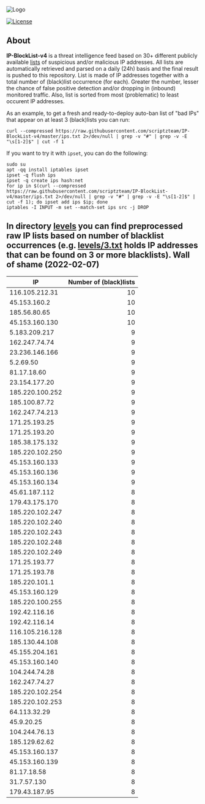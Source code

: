 ![Logo](https://i.imgur.com/PyKLAe7.png)

[![License](https://img.shields.io/badge/license-The_Unlicense-red.svg)](https://unlicense.org/)

About
----

**IP-BlockList-v4** is a threat intelligence feed based on 30+ different publicly available [lists](https://github.com/stamparm/maltrail) of suspicious and/or malicious IP addresses. All lists are automatically retrieved and parsed on a daily (24h) basis and the final result is pushed to this repository. List is made of IP addresses together with a total number of (black)list occurrence (for each). Greater the number, lesser the chance of false positive detection and/or dropping in (inbound) monitored traffic. Also, list is sorted from most (problematic) to least occurent IP addresses.

As an example, to get a fresh and ready-to-deploy auto-ban list of "bad IPs" that appear on at least 3 (black)lists you can run:

```
curl --compressed https://raw.githubusercontent.com/scriptzteam/IP-BlockList-v4/master/ips.txt 2>/dev/null | grep -v "#" | grep -v -E "\s[1-2]$" | cut -f 1
```

If you want to try it with `ipset`, you can do the following:

```
sudo su
apt -qq install iptables ipset
ipset -q flush ips
ipset -q create ips hash:net
for ip in $(curl --compressed https://raw.githubusercontent.com/scriptzteam/IP-BlockList-v4/master/ips.txt 2>/dev/null | grep -v "#" | grep -v -E "\s[1-2]$" | cut -f 1); do ipset add ips $ip; done
iptables -I INPUT -m set --match-set ips src -j DROP
```

In directory [levels](levels) you can find preprocessed raw IP lists based on number of blacklist occurrences (e.g. [levels/3.txt](levels/3.txt) holds IP addresses that can be found on 3 or more blacklists).
Wall of shame (2022-02-07)
----

|IP|Number of (black)lists|
|---|--:|
116.105.212.31|10
45.153.160.2|10
185.56.80.65|10
45.153.160.130|10
5.183.209.217|9
162.247.74.74|9
23.236.146.166|9
5.2.69.50|9
81.17.18.60|9
23.154.177.20|9
185.220.100.252|9
185.100.87.72|9
162.247.74.213|9
171.25.193.25|9
171.25.193.20|9
185.38.175.132|9
185.220.102.250|9
45.153.160.133|9
45.153.160.136|9
45.153.160.134|9
45.61.187.112|8
179.43.175.170|8
185.220.102.247|8
185.220.102.240|8
185.220.102.243|8
185.220.102.248|8
185.220.102.249|8
171.25.193.77|8
171.25.193.78|8
185.220.101.1|8
45.153.160.129|8
185.220.100.255|8
192.42.116.16|8
192.42.116.14|8
116.105.216.128|8
185.130.44.108|8
45.155.204.161|8
45.153.160.140|8
104.244.74.28|8
162.247.74.27|8
185.220.102.254|8
185.220.102.253|8
64.113.32.29|8
45.9.20.25|8
104.244.76.13|8
185.129.62.62|8
45.153.160.137|8
45.153.160.139|8
81.17.18.58|8
31.7.57.130|8
179.43.187.95|8
